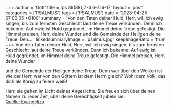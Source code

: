 +++
author = 'Gott'
title = 'ps 89(88),2-3.6-7.16-17'
layout = 'post'
categories = ['PSALMUS']
tags = ['PSALMUS']
date = '2023-04-25 07:00:05 +0100'
summary = 'Von den Taten deiner Huld, Herr, will ich ewig singen, bis zum fernsten Geschlecht laut deine Treue verkünden. Denn ich bekenne: Auf ewig ist Huld gegründet, im Himmel deine Treue gefestigt.  Die Himmel preisen, Herr, deine Wunder  und die Gemeinde der Heiligen deine Treue. Den....'
linkedsummaryImage = 'psalmus.jpg'
keepImageRatio = 'true'
+++
Von den Taten deiner Huld, Herr, will ich ewig singen,
bis zum fernsten Geschlecht laut deine Treue verkünden.
Denn ich bekenne: Auf ewig ist Huld gegründet, im Himmel deine Treue gefestigt. 
Die Himmel preisen, Herr, deine Wunder

und die Gemeinde der Heiligen deine Treue.
Denn wer über den Wolken ist wie der Herr,
wer von den Göttern ist dem Herrn gleich?
Wohl dem Volk, das dich als König zu feiern weiß!

Herr, sie gehen im Licht deines Angesichts.<!--more-->
Sie freuen sich über deinen Namen zu jeder Zeit,
über deine Gerechtigkeit jubeln sie.<br> [Quelle: Evangelizo](https://evangeliumtagfuertag.org/DE/gospel)